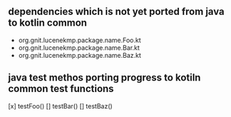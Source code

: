 ## dependencies which is not yet ported from java to kotlin common
* org.gnit.lucenekmp.package.name.Foo.kt
* org.gnit.lucenekmp.package.name.Bar.kt
* org.gnit.lucenekmp.package.name.Baz.kt

## java test methos porting progress to kotiln common test functions
[x] testFoo()
[] testBar()
[] testBaz()
